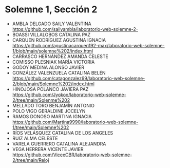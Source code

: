 # Solemne 1, Sección 2
* AMBLA DELGADO SAILY VALENTINA https://github.com/sailyambla/laboratorio-web-solemne-2-
* BOASSI VILLALOBOS CATALINA PAZ
* CARQUEN RODRÍGUEZ AGUSTINA IGNACIA https://github.com/agustinacarquen192-max/laboratorio-web-solemne-1/blob/main/solemne%202/index.html
* CARRASCO HERNÁNDEZ AMANDA CELESTE
* COMISSO PLESNIAK MARÍA VICTORIA
* GODOY MEDINA ALONSO JAVIER
* GONZÁLEZ VALENZUELA CATALINA BELÉN https://github.com/catagonzalez99/laboratorio-web-solemne-2/blob/main/Solemne%202/index.html
* HINOJOSA POLANCO JAVIERA PAZ  https://github.com/Jyokoo/laboratorio-web-solemne-2/tree/main/Solenme%202
* MELLADO TORO BENJAMÍN ANTONIO
* POLO VIGO GERALDINE JOCELYN
* RAMOS DONOSO MARTINA IGNACIA https://github.com/Martina9990/laboratorio-web-solemne-1/tree/main/Solemne%202
* RÍOS VELÁSQUEZ CATALINA DE LOS ANGELES
* RUIZ ALMA CELESTE
* VARELA GUERRERO CATALINA ALEJANDRA
* VEGA HERRERA VICENTE JAVIER https://github.com/ViceeCBR/laboratorio-web-solemne-2/tree/main/Reloj
